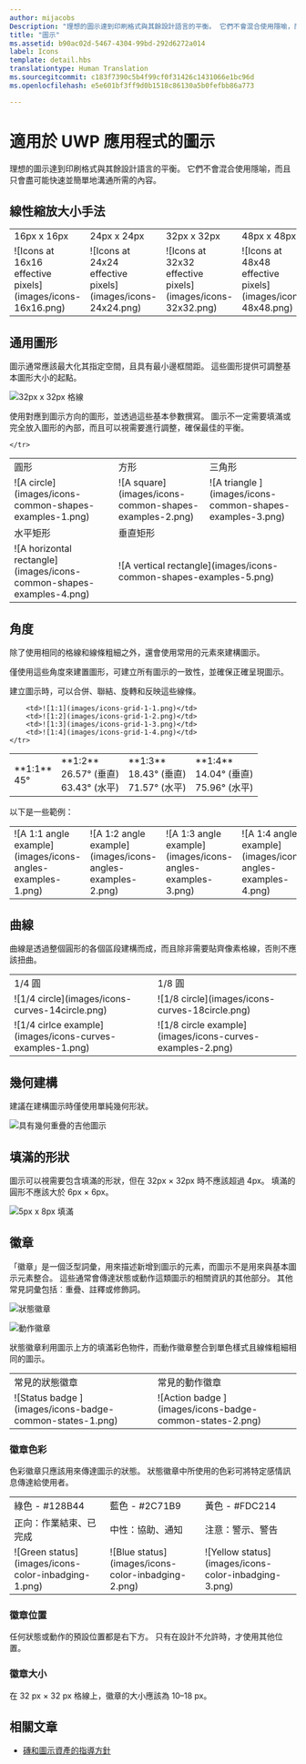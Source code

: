 ```yaml
---
author: mijacobs
Description: "理想的圖示達到印刷格式與其餘設計語言的平衡。 它們不會混合使用隱喻，而且只會盡可能快速並簡單地溝通所需的內容。"
title: "圖示"
ms.assetid: b90ac02d-5467-4304-99bd-292d6272a014
label: Icons
template: detail.hbs
translationtype: Human Translation
ms.sourcegitcommit: c183f7390c5b4f99cf0f31426c1431066e1bc96d
ms.openlocfilehash: e5e601bf3ff9d0b1518c86130a5b0fefbb86a773

---
```


# 適用於 UWP 應用程式的圖示

理想的圖示達到印刷格式與其餘設計語言的平衡。 它們不會混合使用隱喻，而且只會盡可能快速並簡單地溝通所需的內容。 

## 線性縮放大小手法 

<table>
    <tr> 
        <td>16px x 16px</td>
        <td>24px x 24px</td>
        <td>32px x 32px</td>
        <td>48px x 48px</td>
    </tr>
    <tr> 
        <td>![Icons at 16x16 effective pixels](images/icons-16x16.png)</td>
        <td>![Icons at 24x24 effective pixels](images/icons-24x24.png)</td>
        <td>![Icons at 32x32 effective pixels](images/icons-32x32.png)</td>
        <td>![Icons at 48x48 effective pixels](images/icons-48x48.png)</td>
    </tr>
</table>

## 通用圖形

圖示通常應該最大化其指定空間，且具有最小邊框間距。 這些圖形提供可調整基本圖形大小的起點。 

![32px x 32px 格線](images/icons-common-shapes.png)

使用對應到圖示方向的圖形，並透過這些基本參數撰寫。 圖示不一定需要填滿或完全放入圖形的內部，而且可以視需要進行調整，確保最佳的平衡。 

<table>
    <tr>
        <td>圓形<td>
        <td>方形</td>
        <td>三角形</td>
    </tr>
    <tr>
        <td>![A circle](images/icons-common-shapes-examples-1.png)<td>
        <td>![A square](images/icons-common-shapes-examples-2.png)</td>
        <td>![A triangle ](images/icons-common-shapes-examples-3.png)</td>
    </tr>
        <tr>
        <td>水平矩形<td>
        <td colspan="2">垂直矩形</td>        
        </tr>
    <tr>
        <td>![A horizontal rectangle](images/icons-common-shapes-examples-4.png)<td>
        <td colspan="2">![A vertical rectangle](images/icons-common-shapes-examples-5.png)</td>
         
    </tr>

</table>

## 角度

除了使用相同的格線和線條粗細之外，還會使用常用的元素來建構圖示。 

僅使用這些角度來建置圖形，可建立所有圖示的一致性，並確保正確呈現圖示。 

建立圖示時，可以合併、聯結、旋轉和反映這些線條。 

<table>
    <tr>
        <td>**1:1**<br/>45°</td>
        <td>**1:2**<br />26.57° (垂直)<br/>63.43° (水平)</td>
        <td>**1:3**<br/>18.43° (垂直)<br/>71.57° (水平)</td>
        <td>**1:4**<br/>14.04° (垂直)<br/>75.96° (水平)</td>
    </tr>
    <tr>
        
        <td>![1:1](images/icons-grid-1-1.png)</td>
        <td>![1:2](images/icons-grid-1-2.png)</td>
        <td>![1:3](images/icons-grid-1-3.png)</td>
        <td>![1:4](images/icons-grid-1-4.png)</td>
    </tr>  
</table>

<p>以下是一些範例：</p>

<table>
    <tr>
        <td>![A 1:1 angle example](images/icons-angles-examples-1.png)</td>
        <td>![A 1:2 angle example](images/icons-angles-examples-2.png)</td>
        <td>![A 1:3 angle example](images/icons-angles-examples-3.png)</td>
        <td>![A 1:4 angle example](images/icons-angles-examples-4.png)</td>
    </tr>
</table>

## 曲線

曲線是透過整個圓形的各個區段建構而成，而且除非需要貼齊像素格線，否則不應該扭曲。 

<table>
    <tr>
        <td>1/4 圓</td>
        <td>1/8 圓</td>
    </tr>
    <tr>
        <td>![1/4 circle](images/icons-curves-14circle.png)</td>
        <td>![1/8 circle](images/icons-curves-18circle.png)</td>
    </tr>
    <tr>
        <td>![1/4 cirlce example](images/icons-curves-examples-1.png)</td>
        <td>![1/8 circle example](images/icons-curves-examples-2.png)</td>
    </tr>    
</table>

## 幾何建構

建議在建構圖示時僅使用單純幾何形狀。

![具有幾何重疊的吉他圖示 ](images/icons-geometric-construction.png)

## 填滿的形狀 

圖示可以視需要包含填滿的形狀，但在 32px × 32px 時不應該超過 4px。 填滿的圓形不應該大於 6px × 6px。 

![5px x 8px 填滿 ](images/icons-filled-shapes.png)

## 徽章

「徽章」是一個泛型詞彙，用來描述新增到圖示的元素，而圖示不是用來與基本圖示元素整合。 這些通常會傳達狀態或動作這類圖示的相關資訊的其他部分。 其他常見詞彙包括︰重疊、註釋或修飾詞。 

![狀態徽章 ](images/icons-badge-status.png)

![動作徽章 ](images/icons-badge-action.png)

狀態徽章利用圖示上方的填滿彩色物件，而動作徽章整合到單色樣式且線條粗細相同的圖示。

<table>
<tr>
    <td>常見的狀態徽章</td>
    <td>常見的動作徽章</td>
</tr>
<tr>
    <td>![Status badge ](images/icons-badge-common-states-1.png)</td>
    <td>![Action badge ](images/icons-badge-common-states-2.png)</td>
</tr>
</table>
<p></p>

### 徽章色彩 

色彩徽章只應該用來傳達圖示的狀態。 狀態徽章中所使用的色彩可將特定感情訊息傳達給使用者。 

<table>
<tr><td>綠色 - #128B44</td><td>藍色 - #2C71B9</td><td>黃色 - #FDC214</td></tr>
<tr><td>正向：作業結束、已完成 </td><td>中性：協助、通知 </td><td>注意：警示、警告 </td></tr>
<tr><td>![Green status](images/icons-color-inbadging-1.png)</td><td>![Blue status](images/icons-color-inbadging-2.png)</td>
<td>![Yellow status](images/icons-color-inbadging-3.png)</td></tr>
</table>
<p></p>

### 徽章位置

任何狀態或動作的預設位置都是右下方。 只有在設計不允許時，才使用其他位置。 

### 徽章大小

在 32 px × 32 px 格線上，徽章的大小應該為 10–18 px。 

## 相關文章

* [磚和圖示資產的指導方針](../controls-and-patterns/tiles-and-notifications-app-assets.md)



<!--HONumber=Jun16_HO4-->


